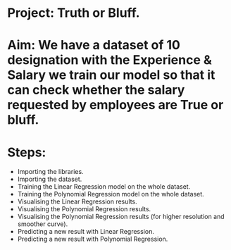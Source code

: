 # Project: Truth or Bluff.

# Aim: We have a dataset of 10 designation with the Experience & Salary we train our model so that it can check whether the salary requested by employees are True or bluff.

# Steps:
  - Importing the libraries.
  - Importing the dataset.
  - Training the Linear Regression model on the whole dataset.
  - Training the Polynomial Regression model on the whole dataset.
  - Visualising the Linear Regression results.
  - Visualising the Polynomial Regression results.
  - Visualising the Polynomial Regression results (for higher resolution and smoother curve).
  - Predicting a new result with Linear Regression.
  - Predicting a new result with Polynomial Regression.
